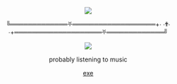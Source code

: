 <p align="center">  
<img src="https://media.discordapp.net/attachments/1002895928535035944/1009110811114999949/a_c649b41ddc09dd56c1d8f9c0fc96d558.gif?width=384&height=154">
</p>
<p align="center">
    ╚═════════════⛧═══════════════════+⋅ ⋅✟⋅ ⋅+════════════════════⛧═════════════╝
<p align="center">  
<img src="https://komarev.com/ghpvc/?username=cruc1fix&color=grey">
</p>
<p align="center">
probably listening to music
<p align="center">
    <a href="https://federal.federa1.repl.co">exe</a>

